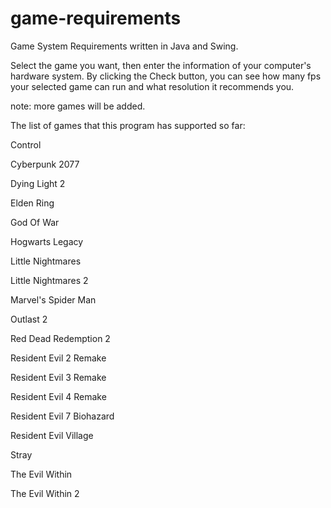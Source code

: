 # game-requirements

Game System Requirements written in Java and Swing.


Select the game you want, then enter the information of your computer's hardware system.
By clicking the Check button, you can see how many fps your selected game can run and what resolution it recommends you.

note: more games will be added.

The list of games that this program has supported so far:

Control

Cyberpunk 2077

Dying Light 2

Elden Ring

God Of War

Hogwarts Legacy

Little Nightmares

Little Nightmares 2

Marvel's Spider Man

Outlast 2

Red Dead Redemption 2

Resident Evil 2 Remake

Resident Evil 3 Remake

Resident Evil 4 Remake

Resident Evil 7 Biohazard

Resident Evil Village

Stray

The Evil Within

The Evil Within 2

